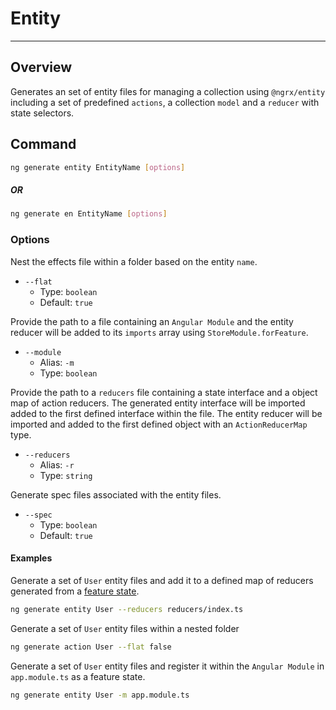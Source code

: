 # Entity
--------

## Overview

Generates an set of entity files for managing a collection using `@ngrx/entity` including a set of predefined `actions`, a collection `model` and a `reducer` with state selectors.

## Command

```sh
ng generate entity EntityName [options]
```

##### OR

```sh
ng generate en EntityName [options]
```

### Options

Nest the effects file within a folder based on the entity `name`.

- `--flat`
  - Type: `boolean`
  - Default: `true`

Provide the path to a file containing an `Angular Module` and the entity reducer will be added to its `imports` array using `StoreModule.forFeature`.

- `--module`
  - Alias: `-m`
  - Type: `boolean`

Provide the path to a `reducers` file containing a state interface and a object map of action reducers. The generated entity interface will be imported added to the first defined interface within the file. The entity reducer will be imported and added to the first defined object with an `ActionReducerMap` type.

- `--reducers`
  - Alias: `-r`
  - Type: `string`

Generate spec files associated with the entity files.

- `--spec`
  - Type: `boolean`
  - Default: `true`


#### Examples

Generate a set of `User` entity files and add it to a defined map of reducers generated from a [feature state](./store.md#examples).

```sh
ng generate entity User --reducers reducers/index.ts
```

Generate a set of `User` entity files within a nested folder

```sh
ng generate action User --flat false
```

Generate a set of `User` entity files and register it within the `Angular Module` in `app.module.ts` as a feature state.

```sh
ng generate entity User -m app.module.ts
```
